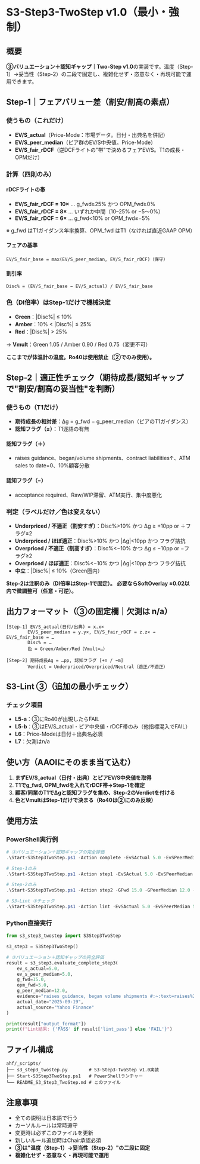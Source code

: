 # S3-Step3-TwoStep v1.0（最小・強制）

## 概要

**③バリュエーション＋認知ギャップ｜Two-Step v1.0**の実装です。温度（Step-1）→妥当性（Step-2）の二段で固定し、複雑化せず・恣意なく・再現可能で運用できます。

## Step-1｜フェアバリュー差（割安/割高の素点）

### 使うもの（これだけ）
- **EV/S_actual**（Price-Mode：市場データ。日付・出典名を併記）
- **EV/S_peer_median**（ピア群のEV/S中央値。Price-Mode）
- **EV/S_fair_rDCF**（逆DCFライトの"帯"で決めるフェアEV/S。T1の成長・OPMだけ）

### 計算（四則のみ）

#### rDCFライトの帯
- **EV/S_fair_rDCF = 10×** … g_fwd≥25% かつ OPM_fwd≥0%
- **EV/S_fair_rDCF = 8×** … いずれか中間（10–25% or −5〜0%）
- **EV/S_fair_rDCF = 6×** … g_fwd<10% or OPM_fwd≤−5%

※ g_fwd はT1ガイダンス年率換算、OPM_fwd はT1（なければ直近GAAP OPM）

#### フェアの基準
```
EV/S_fair_base = max(EV/S_peer_median, EV/S_fair_rDCF)（保守）
```

#### 割引率
```
Disc% = (EV/S_fair_base − EV/S_actual) / EV/S_fair_base
```

### 色（DI倍率）はStep-1だけで機械決定
- **Green**：|Disc%| ≤ 10%
- **Amber**：10% < |Disc%| ≤ 25%
- **Red**：|Disc%| > 25%

→ **Vmult**：Green 1.05 / Amber 0.90 / Red 0.75（変更不可）

**ここまでが体温計の温度。Ro40は使用禁止（②でのみ使用）。**

## Step-2｜適正性チェック（期待成長/認知ギャップで"割安/割高の妥当性"を判断）

### 使うもの（T1だけ）
- **期待成長の相対差**：Δg = g_fwd − g_peer_median（ピアのT1ガイダンス）
- **認知フラグ（±）**：T1逐語の有無

#### 認知フラグ（＋）
- raises guidance、began/volume shipments、contract liabilities↑、ATM sales to date=0、10%顧客分散

#### 認知フラグ（−）
- acceptance required、Raw/WIP滞留、ATM実行、集中度悪化

### 判定（ラベルだけ／色は変えない）
- **Underpriced / 不適正（割安すぎ）**：Disc%>10% かつ Δg ≥ +10pp or ＋フラグ≥2
- **Underpriced / ほぼ適正**：Disc%>10% かつ |Δg|<10pp かつ フラグ拮抗
- **Overpriced / 不適正（割高すぎ）**：Disc%<−10% かつ Δg ≤ −10pp or −フラグ≥2
- **Overpriced / ほぼ適正**：Disc%<−10% かつ |Δg|<10pp かつ フラグ拮抗
- **中立**：|Disc%| ≤ 10%（Green圏内）

**Step-2は注釈のみ（DI倍率はStep-1で固定）。**
**必要ならSoftOverlay ±0.02以内で微調整可（任意・可逆）。**

## 出力フォーマット（③の固定欄｜欠測は n/a）

```
[Step-1] EV/S_actual(日付/出典) = x.x×
        EV/S_peer_median = y.y×, EV/S_fair_rDCF = z.z× → EV/S_fair_base = …
        Disc% = …
        色 = Green/Amber/Red（Vmult=…）

[Step-2] 期待成長Δg = …pp, 認知フラグ [+n / −m]
        Verdict = Underpriced/Overpriced/Neutral（適正/不適正）
```

## S3-Lint ③（追加の最小チェック）

### チェック項目
- **L5-a**：③にRo40が出現したらFAIL
- **L5-b**：③はEV/S_actual・ピア中央値・rDCF帯のみ（他指標混入でFAIL）
- **L6**：Price-Modeは日付＋出典名必須
- **L7**：欠測はn/a

## 使い方（AAOIにそのまま当て込む）

1. **まずEV/S_actual（日付・出典）とピアEV/S中央値を取得**
2. **T1でg_fwd, OPM_fwdを入れてrDCF帯→Step-1を確定**
3. **顧客/同業のT1でΔgと認知フラグを集め、Step-2のVerdictを付ける**
4. **色とVmultはStep-1だけで決まる（Ro40は②にのみ反映）**

## 使用方法

### PowerShell実行例

```powershell
# ③バリュエーション＋認知ギャップの完全評価
.\Start-S3Step3TwoStep.ps1 -Action complete -EvSActual 5.0 -EvSPeerMedian 5.0 -GFwd 15.0 -OPMFwd 5.0 -GPeerMedian 12.0 -Evidence "raises guidance, began volume shipments #:~:text=raises%20guidance" -ActualDate "2025-09-19" -ActualSource "Yahoo Finance"

# Step-1のみ
.\Start-S3Step3TwoStep.ps1 -Action step1 -EvSActual 5.0 -EvSPeerMedian 5.0 -GFwd 15.0 -OPMFwd 5.0

# Step-2のみ
.\Start-S3Step3TwoStep.ps1 -Action step2 -GFwd 15.0 -GPeerMedian 12.0 -Evidence "raises guidance, began volume shipments #:~:text=raises%20guidance"

# S3-Lint ③チェック
.\Start-S3Step3TwoStep.ps1 -Action lint -EvSActual 5.0 -EvSPeerMedian 5.0 -GFwd 15.0 -OPMFwd 5.0 -Evidence "ro40=45, margin改善 #:~:text=ro40"
```

### Python直接実行

```python
from s3_step3_twostep import S3Step3TwoStep

s3_step3 = S3Step3TwoStep()

# ③バリュエーション＋認知ギャップの完全評価
result = s3_step3.evaluate_complete_step3(
    ev_s_actual=5.0,
    ev_s_peer_median=5.0,
    g_fwd=15.0,
    opm_fwd=5.0,
    g_peer_median=12.0,
    evidence="raises guidance, began volume shipments #:~:text=raises%20guidance",
    actual_date="2025-09-19",
    actual_source="Yahoo Finance"
)

print(result["output_format"])
print(f"Lint結果: {'PASS' if result['lint_pass'] else 'FAIL'}")
```

## ファイル構成

```
ahf/_scripts/
├── s3_step3_twostep.py        # S3-Step3-TwoStep v1.0実装
├── Start-S3Step3TwoStep.ps1   # PowerShellランチャー
└── README_S3_Step3_TwoStep.md # このファイル
```

## 注意事項

- 全ての説明は日本語で行う
- カーソルルールは常時遵守
- 変更時は必ずこのファイルを更新
- 新しいルール追加時はChair承認必須
- **③は"温度（Step-1）→妥当性（Step-2）"の二段に固定**
- **複雑化せず・恣意なく・再現可能で運用**
